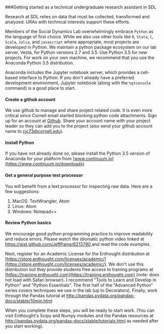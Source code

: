 ###Getting started as a technical undergraduate research assistant in SDL

Research at SDL relies on data that must be collected, transformed and analyzed. URAs with technical interests support these efforts.

Members of the Social Dynamics Lab overwhelmingly embrace `Python` as the language of first choice. While we also use other tools like `R`, `Stata`, `C`, `Scala`, `Julia`, and `javascript` where appropriate, most projects are developed in Python. We maintain a python package ecosystem on our lab server, Vesta, for Python versions 2.7 and 3.5. Use Python 3.5 for new projects. For work on your own machine, we recommend that you use the Anaconda Python 3.5 distribution.

Anaconda includes the Jupyter notebook server, which provides a cell-based interface to Python. If you don't already have a preferred development environment, Jupyter notebook (along with the `%qtconsole` command) is a good place to start. 

#### Create a github account
We use github to manage and share project related code. It is even more critical since Cornell email started blocking python code attachments. Sign up for an account at [Github](https://github.com/join). Share your account name with your project leader so they can add you to the project (also send your github account name to cjc73@cornell.edu).

#### Install Python

If you have not already done so, please install the Python 3.5 version of Anaconda for your platform from [www.continuum.io](https://www.continuum.io/downloads)

#### Get a general purpose text processor

You will benefit from a text processor for inspecting raw data. Here are a few suggestions:


  1. MacOS: TextWrangler, Atom
  2. Linux: Atom
  3. Windows: Notepad++

#### Review Python basics

We encourage good python programming practice to improve readability and reduce errors. Please watch the idiomatic python video linked at [https://gist.github.com/JeffPaine/6213790
](https://gist.github.com/JeffPaine/6213790) and read the code examples. 

Next, register for an Academic License for the Enthought distribution at [https://store.enthought.com/licenses/academic/](https://store.enthought.com/licenses/academic/).
We don't use this distribution but they provide students free access to training programs at [https://training.enthought.com](https://training.enthought.com) (note: does not load with Safari browser). I recommend "Tools to Learn and Develop in Python" and "Python Essentials". The first half of the "Advanced Python" series covers techniques we use in the lab (up to Decorators). Finally, work through the Pandas tutorial at http://pandas.pydata.org/pandas-docs/stable/10min.html 

When you complete these steps, you will be ready to start work. (You can visit Enthought's Scipy and Numpy modules and the Pandas resources at http://pandas.pydata.org/pandas-docs/stable/tutorials.html as needed after you start working).



